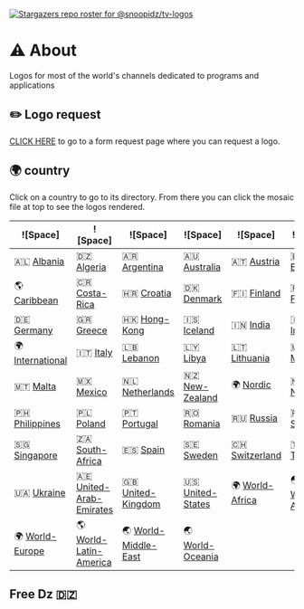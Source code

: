 [![Stargazers repo roster for @snoopidz/tv-logos](https://reporoster.com/stars/snoopidz/tv-logos)](https://github.com/snoopidz/tv-logos/stargazers)


# ⚠️ About 

Logos for most of the world's channels dedicated to programs and applications

## ✏️ Logo request

[CLICK HERE](https://forms.gle/BVjAKFXwSCuWhpYi7) to go to a form request page where you can request a logo.

## 🌍 country

Click on a country to go to its directory. From there you can click the mosaic file at top to see the logos rendered. 

|  ![Space] |  ![Space] |  ![Space] |  ![Space] |  ![Space] |  ![Space] |
|---|---|---|---|---|---|
| 🇦🇱 [Albania]  | 🇩🇿️ [Algeria] | 🇦🇷 [Argentina] | 🇦🇺 [Australia]  | 🇦🇹 [Austria]  | 🇧🇪 [Belgium]  | 🇨🇦 [Canada]  |
| 🌎 [Caribbean] | 🇨🇷 [Costa-Rica]  | 🇭🇷 [Croatia]  | 🇩🇰 [Denmark]  | 🇫🇮 [Finland]  | 🇫🇷 [France]  |
| 🇩🇪 [Germany]  | 🇬🇷 [Greece]  | 🇭🇰 [Hong-Kong]  | 🇮🇸 [Iceland]  | 🇮🇳 [India]  | 🇮🇩 [Indonesia]  |
| 🌍 [International]  | 🇮🇹 [Italy]  | 🇱🇧 [Lebanon]  | 🇱🇾️ [Libya] |🇱🇹 [Lithuania] | 🇲🇦️ [Moroco] | 🇲🇾 [Malaysia]  |
| 🇲🇹 [Malta]  | 🇲🇽 [Mexico]  | 🇳🇱 [Netherlands]  | 🇳🇿 [New-Zealand]  | 🌍 [Nordic] | 🇳🇴 [Norway]  |
| 🇵🇭 [Philippines]  | 🇵🇱 [Poland]  | 🇵🇹 [Portugal]  | 🇷🇴 [Romania]  | 🇷🇺 [Russia]  | 🇷🇸 [Serbia]  |
| 🇸🇬 [Singapore]  | 🇿🇦 [South-Africa]  | 🇪🇸 [Spain]  | 🇸🇪 [Sweden]  | 🇨🇭 [Switzerland]  | 🇹🇳️ [Tunisia]| 🇹🇷 [Turkey]  |
| 🇺🇦 [Ukraine]  | 🇦🇪 [United-Arab-Emirates]  | 🇬🇧 [United-Kingdom]  | 🇺🇸 [United-States]  | 🌍 [World-Africa] | 🌏 [World-Asia] |
| 🌍 [World-Europe] | 🌎 [World-Latin-America] | 🌏 [World-Middle-East] | 🌏 [World-Oceania]  |

[Albania]:https://github.com/logo-tv/tv-logos/tree/main/country/albania "Albania"
[Algeria]:https://github.com/logo-tv/tv-logos/tree/main/country/algeria "Algeria"
[Argentina]:https://github.com/logo-tv/tv-logos/tree/main/country/argentina "Argentina"
[Australia]:https://github.com/logo-tv/tv-logos/tree/main/country/australia "Australia"
[Austria]:https://github.com/logo-tv/tv-logos/tree/main/country/austria "Austria"
[Belgium]:https://github.com/logo-tv/tv-logos/tree/main/country/belgium "Belgium"
[Canada]:https://github.com/logo-tv/tv-logos/tree/main/country/canada "Canada"
[Caribbean]:https://github.com/logo-tv/tv-logos/tree/main/country/caribbean "Caribbean"
[Costa-Rica]:https://github.com/logo-tv/tv-logos/tree/main/country/costa-rica "Costa-Rica"
[Croatia]:https://github.com/logo-tv/tv-logos/tree/main/country/croatia "Croatia"
[Denmark]:https://github.com/logo-tv/tv-logos/tree/main/country/nordic/denmark "Denmark"
[Finland]:https://github.com/logo-tv/tv-logos/tree/main/country/nordic/finland "Finland"
[France]:https://github.com/logo-tv/tv-logos/tree/main/country/france "France"
[Germany]:https://github.com/logo-tv/tv-logos/tree/main/country/germany "Germany"
[Greece]:https://github.com/logo-tv/tv-logos/tree/main/country/greece "Greece"
[Hong-Kong]:https://github.com/logo-tv/tv-logos/tree/main/country/hong-kong "Hong-Kong"
[Iceland]:https://github.com/logo-tv/tv-logos/tree/main/country/nordic/iceland "Iceland"
[India]:https://github.com/logo-tv/tv-logos/tree/main/country/india "India"
[Indonesia]:https://github.com/logo-tv/tv-logos/tree/main/country/indonesia "Indonesia"
[International]:https://github.com/logo-tv/tv-logos/tree/main/country/international "International"
[Italy]:https://github.com/logo-tv/tv-logos/tree/main/country/italy "Italy"
[Lebanon]:https://github.com/logo-tv/tv-logos/tree/main/country/lebanon "Lebanon"
[Libya]:https://github.com/logo-tv/tv-logos/tree/main/country/libya "Libya"
[Lithuania]:https://github.com/logo-tv/tv-logos/tree/main/country/lithuania "Lithuania"
[Moroco]:https://github.com/logo-tv/tv-logos/tree/main/country/moroco "Moroco"
[Malaysia]:https://github.com/logo-tv/tv-logos/tree/main/country/malaysia "Malaysia"
[Malta]:https://github.com/logo-tv/tv-logos/tree/main/country/malta "Malta"
[Mexico]:https://github.com/logo-tv/tv-logos/tree/main/country/mexico "Mexico"
[Netherlands]:https://github.com/logo-tv/tv-logos/tree/main/country/netherlands "Netherlands"
[New-Zealand]:https://github.com/logo-tv/tv-logos/tree/main/country/new-zealand "New-Zealand"
[Nordic]:https://github.com/logo-tv/tv-logos/tree/main/country/nordic "Nordic"
[Norway]:https://github.com/logo-tv/tv-logos/tree/main/country/nordic/norway "Norway"
[Philippines]:https://github.com/logo-tv/tv-logos/tree/main/country/philippines "Philippines"
[Poland]:https://github.com/logo-tv/tv-logos/tree/main/country/poland "Poland"
[Portugal]:https://github.com/logo-tv/tv-logos/tree/main/country/portugal "Portugal"
[Romania]:https://github.com/logo-tv/tv-logos/tree/main/country/romania "Romania"
[Russia]:https://github.com/logo-tv/tv-logos/tree/main/country/russia "Russia"
[Serbia]:https://github.com/logo-tv/tv-logos/tree/main/country/serbia "Serbia"
[Singapore]:https://github.com/logo-tv/tv-logos/tree/main/country/singapore "Singapore"
[South-Africa]:https://github.com/logo-tv/tv-logos/tree/main/country/south-africa "South-Africa"
[Spain]:https://github.com/logo-tv/tv-logos/tree/main/country/spain "Spain"
[Sweden]:https://github.com/logo-tv/tv-logos/tree/main/country/nordic/sweden "Sweden"
[Switzerland]:https://github.com/logo-tv/tv-logos/tree/main/country/switzerland "Switzerland"
[Tunisia]:https://github.com/logo-tv/tv-logos/tree/main/country/tunisia "Tunisia"
[Turkey]:https://github.com/logo-tv/tv-logos/tree/main/country/turkey "Turkey"
[Ukraine]:https://github.com/logo-tv/tv-logos/tree/main/country/ukraine "Ukraine"
[United-Arab-Emirates]:https://github.com/logo-tv/tv-logos/tree/main/country/emirates "United-Arab-Emirates"
[United-Kingdom]:https://github.com/logo-tv/tv-logos/tree/main/country/uk "United-Kingdom"
[United-States]:https://github.com/logo-tv/tv-logos/tree/main/country/usa "United-States"
[World-Africa]:https://github.com/logo-tv/tv-logos/tree/main/country/world-africa "World-Africa"
[World-Asia]:https://github.com/logo-tv/tv-logos/tree/main/country/world-asia "World-Asia"
[World-Europe]:https://github.com/logo-tv/tv-logos/tree/main/country/world-europe "World-Europe"
[World-Latin-America]:https://github.com/logo-tv/tv-logos/tree/main/country/world-latin-america "World-Latin-America"
[World-Middle-East]:https://github.com/logo-tv/tv-logos/tree/main/country/world-middle-east "World-Middle-East"
[World-Oceania]:https://github.com/logo-tv/tv-logos/tree/main/country/world-oceania "World-Oceania"




## Free Dz 🇩🇿️



